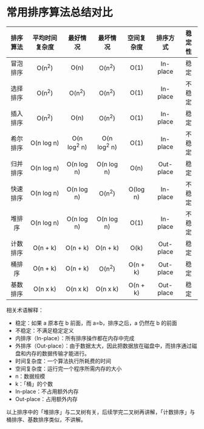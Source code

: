 # 常用排序算法总结对比

| 排序算法 |  平均时间复杂度  |        最好情况        |        最坏情况        | 空间复杂度 | 排序方式  | 稳定性 |
| :------: | :--------------: | :--------------------: | :--------------------: | :--------: | :-------: | :----: |
| 冒泡排序 | O(n<sup>2</sup>) |          O(n)          |    O(n<sup>2</sup>)    |    O(1)    | In-place  |  稳定  |
| 选择排序 | O(n<sup>2</sup>) |    O(n<sup>2</sup>)    |    O(n<sup>2</sup>)    |    O(1)    | In-place  | 不稳定 |
| 插入排序 | O(n<sup>2</sup>) |          O(n)          |    O(n<sup>2</sup>)    |    O(1)    | In-place  |  稳定  |
| 希尔排序 |    O(n log n)    | O(n log<sup>2</sup> n) | O(n log<sup>2</sup> n) |    O(1)    | In-place  | 不稳定 |
| 归并排序 |    O(n log n)    |       O(n log n)       |       O(n log n)       |    O(n)    | Out-place |  稳定  |
| 快速排序 |    O(n log n)    |       O(n log n)       |    O(n<sup>2</sup>)    |  O(log n)  | In-place  | 不稳定 |
|  堆排序  |    O(n log n)    |       O(n log n)       |       O(n log n)       |    O(1)    | In-place  | 不稳定 |
| 计数排序 |     O(n + k)     |        O(n + k)        |        O(n + k)        |    O(k)    | Out-place |  稳定  |
|  桶排序  |     O(n + k)     |        O(n + k)        |    O(n<sup>2</sup>)    |  O(n + k)  | Out-place |  稳定  |
| 基数排序 |     O(n x k)     |        O(n x k)        |        O(n x k)        |  O(n + k)  | Out-place |  稳定  |

相关术语解释：

- 稳定：如果 a 原本在 b 前面，而 a=b，排序之后，a 仍然在 b 的前面
- 不稳定：不满足稳定定义
- 内排序（In-place）：所有排序操作都在内存中完成
- 外排序（Out-place）：由于数据太大，因此把数据放在磁盘中，而排序通过磁盘和内存的数据传输才能进行。
- 时间复杂度：一个算法执行所耗费的时间
- 空间复杂度：运行完一个程序所需内存的大小
- n：数据规模
- k：「桶」的个数
- In-place：不占用额外内存
- Out-place：占用额外内存

以上排序中的「堆排序」与二叉树有关，后续学完二叉树再讲解，「计数排序」与桶排序、基数排序类似，不讲解。
